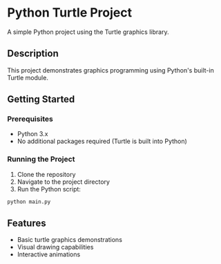 # Python Turtle Project

A simple Python project using the Turtle graphics library.

## Description

This project demonstrates graphics programming using Python's built-in Turtle module.

## Getting Started

### Prerequisites

- Python 3.x
- No additional packages required (Turtle is built into Python)

### Running the Project

1. Clone the repository
2. Navigate to the project directory
3. Run the Python script:
```python
python main.py
```

## Features

- Basic turtle graphics demonstrations
- Visual drawing capabilities
- Interactive animations
